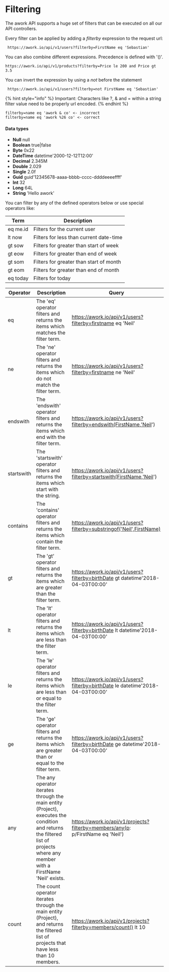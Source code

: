 # Filtering

The awork API supports a huge set of filters that can be executed on all our API controllers.

Every filter can be applied by adding a _filterby_ expression to the request url:

```
 https://awork.io/api/v1/users?filterby=FirstName eq 'Sebastian'
```

You can also combine different expressions. Precedence is defined with '()'.

```
https://awork.io/api/v1/products?filterby=Price le 200 and Price gt 3.5 
```

You can invert the expression by using a _not_ before the statement

```
 https://awork.io/api/v1/users?filterby=not FirstName eq 'Sebastian'
```

{% hint style="info" %}
Important: Characters like ?, & and = within a string filter value need to be properly url encoded.&#x20;
{% endhint %}

```
filterby=name eq 'awork & co' <- incorrect
filterby=name eq 'awork %26 co' <- correct
```

#### Data types

* **Null** null
* **Boolean** true|false
* **Byte** 0x22
* **DateTime** datetime'2000-12-12T12:00'
* **Decimal** 2.345M
* **Double** 2.029
* **Single** 2.0f
* **Guid** guid'12345678-aaaa-bbbb-cccc-ddddeeeeffff'
* **Int** 32
* **Long** 64L
* **String** 'Hello awork'

You can filter by any of the defined operators below or use special operators like:

| Term     | Description                             |
| -------- | --------------------------------------- |
| eq me.id | Filters for the current user            |
| lt now   | Filters for less than current date-time |
| gt sow   | Filters for greater than start of week  |
| gt eow   | Filters for greater than end of week    |
| gt som   | Filters for greater than start of month |
| gt eom   | Filters for greater than end of month   |
| eq today | Filters for today                       |



| Operator   | Description                                                                                                                                                                    | Query                                                                           |
| ---------- | ------------------------------------------------------------------------------------------------------------------------------------------------------------------------------ | ------------------------------------------------------------------------------- |
| eq         | The 'eq' operator filters and returns the items which matches the filter term.                                                                                                 | https://awork.io/api/v1/users?filterby=firstname eq 'Neil'                      |
| ne         | The 'ne' operator filters and returns the items which do not match the filter term.                                                                                            | https://awork.io/api/v1/users?filterby=firstname ne 'Neil'                      |
| endswith   | The 'endswith' operator filters and returns the items which end with the filter term.                                                                                          | https://awork.io/api/v1/users?filterby=endswith(FirstName,'Neil')               |
| startswith | The 'startswith' operator filters and returns the items which start with the string.                                                                                           | https://awork.io/api/v1/users?filterby=startswith(FirstName,'Neil')             |
| contains   | The 'contains' operator filters and returns the items which contain the filter term.                                                                                           | https://awork.io/api/v1/users?filterby=substringof('Neil',FirstName)            |
| gt         | The 'gt' operator filters and returns the items which are greater than the filter term.                                                                                        | https://awork.io/api/v1/users?filterby=birthDate gt datetime'2018-04-03T00:00'  |
| lt         | The 'lt' operator filters and returns the items which are less than the filter term.                                                                                           | https://awork.io/api/v1/users?filterby=birthDate lt datetime'2018-04-03T00:00'  |
| le         | The 'le' operator filters and returns the items which are less than or equal to the filter term.                                                                               | https://awork.io/api/v1/users?filterby=birthDate le datetime'2018-04-03T00:00'  |
| ge         | The 'ge' operator filters and returns the items which are greater than or equal to the filter term.                                                                            | https://awork.io/api/v1/users?filterby=birthDate ge datetime'2018-04-03T00:00'  |
| any        | The any operator iterates through the main entity (Project), executes the condition and returns the filtered list of projects where any member with a FirstName 'Neil' exists. | https://awork.io/api/v1/projects?filterby=members/any(p: p/FirstName eq 'Neil') |
| count      | The count operator iterates through the main entity (Project), and returns the filtered list of projects that have less than 10 members.                                       | https://awork.io/api/v1/projects?filterby=members/count() lt 10                 |
